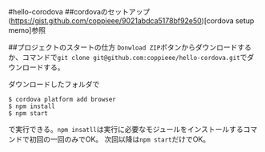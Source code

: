 #hello-corodova
##cordovaのセットアップ
(https://gist.github.com/coppieee/9021abdca5178bf92e50)[cordova setup memo]参照

##プロジェクトのスタートの仕方
`Donwload ZIP`ボタンからダウンロードするか、コマンドで`git clone git@github.com:coppieee/hello-cordova.git`でダウンロードする。


ダウンロードしたフォルダで
```
$ cordova platform add browser
$ npm install 
$ npm start
```
で実行できる。`npm insatll`は実行に必要なモジュールをインストールするコマンドで初回の一回のみでOK。
次回以降は`npm start`だけでOK。
